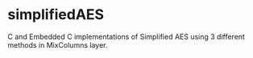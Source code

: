 # simplifiedAES
C and Embedded C  implementations of Simplified AES using 3 different methods in MixColumns layer.
